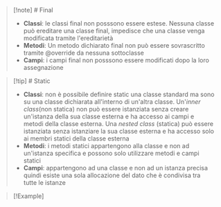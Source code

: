 >[!note] # Final
>- **Classi**: le classi final non posssono essere estese. Nessuna classe può ereditare una classe final, impedisce che una classe venga modificata tramite l'ereditarietà
>- **Metodi**: Un metodo dichiarato final non può essere sovrascritto tramite @override da nessuna sottoclasse
>- **Campi**: i campi final non posssono essere modificati dopo la loro assegnazione

>[!tip] # Static
>- **Classi**: non è possibile definire static una classe standard ma sono su una classe dichiarata all'interno di un'altra classe.
>	Un'*inner class*(non statica) non può essere istanziata senza creare un'istanza della sua classe esterna e  ha accesso ai campi e metodi della classe esterna.
>	 Una *nested class* (statica) può essere istanziata senza istanziare la sua classe esterna e ha accesso solo ai membri statici della classe esterna
>- **Metodi**: i metodi statici appartengono alla classe e  non ad un'istanza specifica e possono solo utilizzare metodi e campi statici
>- **Campi**: appartengono ad una classe e non ad un istanza precisa  quindi esiste una sola allocazione del dato che è condivisa tra tutte le istanze

>[!Example] 